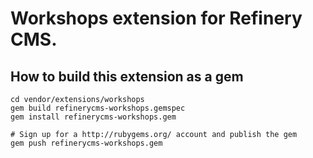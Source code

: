 # Workshops extension for Refinery CMS.

## How to build this extension as a gem

    cd vendor/extensions/workshops
    gem build refinerycms-workshops.gemspec
    gem install refinerycms-workshops.gem

    # Sign up for a http://rubygems.org/ account and publish the gem
    gem push refinerycms-workshops.gem